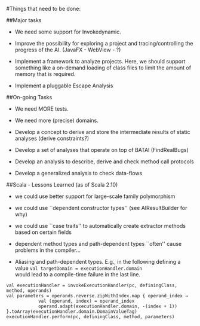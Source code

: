 #Things that need to be done:

##Major tasks

* We need some support for Invokedynamic.

* Improve the possibility for exploring a project and tracing/controlling the progress of the AI. (JavaFX - WebView - ?)

* Implement a framework to analyze projects. Here, we should support something like a on-demand loading of class files to limit the amount of memory that is required.

* Implement a pluggable Escape Analysis

##On-going Tasks

* We need MORE tests.

* We need more (precise) domains.

* Develop a concept to derive and store the intermediate results of static analyses (derive constraints?)

* Develop a set of analyses that operate on top of BATAI (FindRealBugs)

* Develop an analysis to describe, derive and check method call protocols

* Develop a generalized analysis to check data-flows


##Scala - Lessons Learned (as of Scala 2.10)
- we could use better support for large-scale family polymorphism

- we could use ``dependent constructor types'' (see AIResultBuilder for why)

- we could use ``case traits'' to automatically create extractor methods based on certain fields

- dependent method types and path-dependent types ``often'' cause problems in the compiler...

- Aliasing and path-dependent types. E.g., in the following defining a value `val targetDomain = executionHandler.domain`  
would lead to a compile-time failure in the last line.
```
val executionHandler = invokeExecutionHandler(pc, definingClass, method, operands)
val parameters = operands.reverse.zipWithIndex.map { operand_index ⇒
            val (operand, index) = operand_index
            operand.adapt(executionHandler.domain, -(index + 1))
}.toArray(executionHandler.domain.DomainValueTag)
executionHandler.perform(pc, definingClass, method, parameters)
```